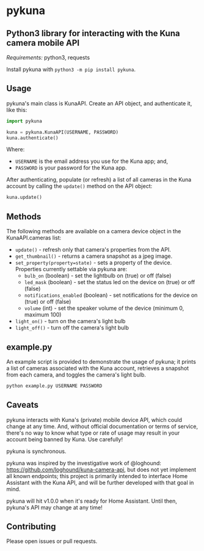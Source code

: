 # pykuna

## Python3 library for interacting with the Kuna camera mobile API

*Requirements:* python3, requests

Install pykuna with `python3 -m pip install pykuna`.

## Usage

pykuna's main class is KunaAPI. Create an API object, and authenticate it, like this:

```python
import pykuna

kuna = pykuna.KunaAPI(USERNAME, PASSWORD)
kuna.authenticate()
```

Where:

- `USERNAME` is the email address you use for the Kuna app; and,
- `PASSWORD` is your password for the Kuna app.

After authenticating, populate (or refresh) a list of all cameras in the Kuna account by calling the `update()` method on the API object:

```python
kuna.update()
```

## Methods

The following methods are available on a camera device object in the KunaAPI.cameras list:

- `update()` - refresh only that camera's properties from the API.
- `get_thumbnail()` - returns a camera snapshot as a jpeg image.
- `set_property(property=state)` - sets a property of the device. Properties currently settable via pykuna are:
  - `bulb_on` (boolean) - set the lightbulb  on (true) or off (false)
  - `led_mask` (boolean) - set the status led on the device on (true) or off (false)
  - `notifications_enabled` (boolean) - set notifications for the device on (true) or off (false)
  - `volume` (int) - set the speaker volume of the device (minimum 0, maximum 100)
- `light_on()` - turn on the camera's light bulb
- `light_off()` - turn off the camera's light bulb

## example.py

An example script is provided to demonstrate the usage of pykuna; it prints a list of cameras associated with the Kuna account, retrieves a snapshot from each camera, and toggles the camera's light bulb.

```python
python example.py USERNAME PASSWORD
```

## Caveats

pykuna interacts with Kuna's (private) mobile device API, which could change at any time. And, without official documentation or terms of service, there's no way to know what type or rate of usage may result in your account being banned by Kuna. Use carefully!

pykuna is synchronous.

pykuna was inspired by the investigative work of @loghound: https://github.com/loghound/kuna-camera-api, but does not yet implement all known endpoints; this project is primarily intended to interface Home Assistant with the Kuna API, and will be further developed with that goal in mind.

pykuna will hit v1.0.0 when it's ready for Home Assistant. Until then, pykuna's API may change at any time!

## Contributing

Please open issues or pull requests.
